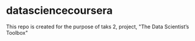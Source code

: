 # datasciencecoursera
This repo is created for the purpose of taks 2, project, "The Data Scientist’s Toolbox"
